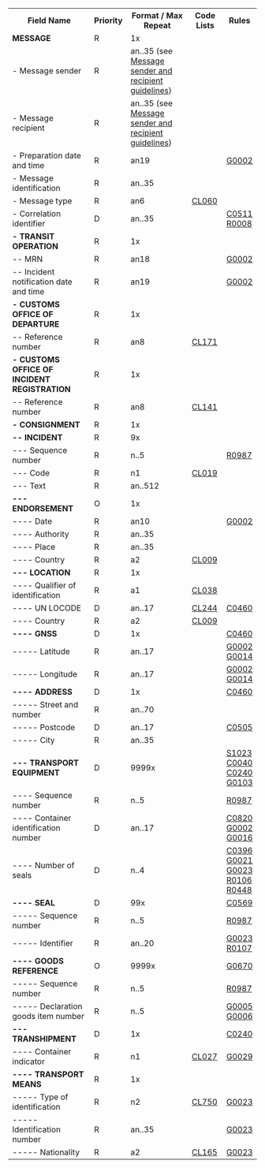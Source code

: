 <table cellspacing="0">
<tr>
<th>
   Field Name
  </th>
<th>
   Priority
  </th>
<th>
   Format / Max Repeat
  </th>
<th>
   Code Lists
  </th>
<th>
   Rules
  </th>
</tr>
<tr>
    <td><strong>MESSAGE</strong></td>
    <td>R</td>
    <td>1x</td>
    <td>&nbsp;</td>
    <td>&nbsp;</td>
</tr><tr>
    <td>- Message sender</td>
    <td>R</td>
    <td>an..35 (see <a href="../#message-sender-and-recipient-guidelines">Message sender and recipient guidelines</a>)</td>
    <td>&nbsp;</td>
    <td>&nbsp;</td>
</tr><tr>
    <td>- Message recipient</td>
    <td>R</td>
    <td>an..35 (see <a href="../#message-sender-and-recipient-guidelines">Message sender and recipient guidelines</a>)</td>
    <td>&nbsp;</td>
    <td>&nbsp;</td>
</tr><tr>
    <td>- Preparation date and time</td>
    <td>R</td>
    <td>an19</td>
    <td>&nbsp;</td>
    <td><a href="rules-g.html#g0002">G0002</a></td>
</tr><tr>
    <td>- Message identification</td>
    <td>R</td>
    <td>an..35</td>
    <td>&nbsp;</td>
    <td>&nbsp;</td>
</tr><tr>
    <td>- Message type</td>
    <td>R</td>
    <td>an6</td>
    <td><a href="https://ec.europa.eu/taxation_customs/dds2/rd/compressed_file/data_download/RD_NCTS-P5_MessageTypes.zip">CL060</a></td>
    <td>&nbsp;</td>
</tr><tr>
    <td>- Correlation identifier</td>
    <td>D</td>
    <td>an..35</td>
    <td>&nbsp;</td>
    <td><a href="rules-c.html#c0511">C0511</a><br /><a href="rules-r.html#r0008">R0008</a></td>
</tr><tr>
    <td><strong>- TRANSIT OPERATION</strong></td>
    <td>R</td>
    <td>1x</td>
    <td>&nbsp;</td>
    <td>&nbsp;</td>
</tr><tr>
    <td>-- MRN</td>
    <td>R</td>
    <td>an18</td>
    <td>&nbsp;</td>
    <td><a href="rules-g.html#g0002">G0002</a></td>
</tr><tr>
    <td>-- Incident notification date and time</td>
    <td>R</td>
    <td>an19</td>
    <td>&nbsp;</td>
    <td><a href="rules-g.html#g0002">G0002</a></td>
</tr><tr>
    <td><strong>- CUSTOMS OFFICE OF DEPARTURE</strong></td>
    <td>R</td>
    <td>1x</td>
    <td>&nbsp;</td>
    <td>&nbsp;</td>
</tr><tr>
    <td>-- Reference number</td>
    <td>R</td>
    <td>an8</td>
    <td><a href="https://ec.europa.eu/taxation_customs/dds2/rd/compressed_file/data_download/RD_NCTS-P5_CustomsOfficeDeparture.zip">CL171</a></td>
    <td>&nbsp;</td>
</tr><tr>
    <td><strong>- CUSTOMS OFFICE OF INCIDENT REGISTRATION</strong></td>
    <td>R</td>
    <td>1x</td>
    <td>&nbsp;</td>
    <td>&nbsp;</td>
</tr><tr>
    <td>-- Reference number</td>
    <td>R</td>
    <td>an8</td>
    <td><a href="https://ec.europa.eu/taxation_customs/dds2/rd/compressed_file/data_download/COL-Generic-20230601.zip">CL141</a></td>
    <td>&nbsp;</td>
</tr><tr>
    <td><strong>- CONSIGNMENT</strong></td>
    <td>R</td>
    <td>1x</td>
    <td>&nbsp;</td>
    <td>&nbsp;</td>
</tr><tr>
    <td><strong>-- INCIDENT</strong></td>
    <td>R</td>
    <td>9x</td>
    <td>&nbsp;</td>
    <td>&nbsp;</td>
</tr><tr>
    <td>--- Sequence number</td>
    <td>R</td>
    <td>n..5</td>
    <td>&nbsp;</td>
    <td><a href="rules-r.html#r0987">R0987</a></td>
</tr><tr>
    <td>--- Code</td>
    <td>R</td>
    <td>n1</td>
    <td><a href="https://ec.europa.eu/taxation_customs/dds2/rd/compressed_file/data_download/RD_NCTS-P5_IncidentCode.zip">CL019</a></td>
    <td>&nbsp;</td>
</tr><tr>
    <td>--- Text</td>
    <td>R</td>
    <td>an..512</td>
    <td>&nbsp;</td>
    <td>&nbsp;</td>
</tr><tr>
    <td><strong>--- ENDORSEMENT</strong></td>
    <td>O</td>
    <td>1x</td>
    <td>&nbsp;</td>
    <td>&nbsp;</td>
</tr><tr>
    <td>---- Date</td>
    <td>R</td>
    <td>an10</td>
    <td>&nbsp;</td>
    <td><a href="rules-g.html#g0002">G0002</a></td>
</tr><tr>
    <td>---- Authority</td>
    <td>R</td>
    <td>an..35</td>
    <td>&nbsp;</td>
    <td>&nbsp;</td>
</tr><tr>
    <td>---- Place</td>
    <td>R</td>
    <td>an..35</td>
    <td>&nbsp;</td>
    <td>&nbsp;</td>
</tr><tr>
    <td>---- Country</td>
    <td>R</td>
    <td>a2</td>
    <td><a href="https://ec.europa.eu/taxation_customs/dds2/rd/compressed_file/data_download/RD_NCTS-P5_CountryCodesCommonTransit.zip">CL009</a></td>
    <td>&nbsp;</td>
</tr><tr>
    <td><strong>--- LOCATION</strong></td>
    <td>R</td>
    <td>1x</td>
    <td>&nbsp;</td>
    <td>&nbsp;</td>
</tr><tr>
    <td>---- Qualifier of identification</td>
    <td>R</td>
    <td>a1</td>
    <td><a href="https://ec.europa.eu/taxation_customs/dds2/rd/compressed_file/data_download/RD_NCTS-P5_QualifierOfIdentificationIncident.zip">CL038</a></td>
    <td>&nbsp;</td>
</tr><tr>
    <td>---- UN LOCODE</td>
    <td>D</td>
    <td>an..17</td>
    <td><a href="https://ec.europa.eu/taxation_customs/dds2/rd/compressed_file/data_download/RD_NCTS-P5_UnLocodeExtended.zip">CL244</a></td>
    <td><a href="rules-c.html#c0460">C0460</a></td>
</tr><tr>
    <td>---- Country</td>
    <td>R</td>
    <td>a2</td>
    <td><a href="https://ec.europa.eu/taxation_customs/dds2/rd/compressed_file/data_download/RD_NCTS-P5_CountryCodesCommonTransit.zip">CL009</a></td>
    <td>&nbsp;</td>
</tr><tr>
    <td><strong>---- GNSS</strong></td>
    <td>D</td>
    <td>1x</td>
    <td>&nbsp;</td>
    <td><a href="rules-c.html#c0460">C0460</a></td>
</tr><tr>
    <td>----- Latitude</td>
    <td>R</td>
    <td>an..17</td>
    <td>&nbsp;</td>
    <td><a href="rules-g.html#g0002">G0002</a><br /><a href="rules-g.html#g0014">G0014</a></td>
</tr><tr>
    <td>----- Longitude</td>
    <td>R</td>
    <td>an..17</td>
    <td>&nbsp;</td>
    <td><a href="rules-g.html#g0002">G0002</a><br /><a href="rules-g.html#g0014">G0014</a></td>
</tr><tr>
    <td><strong>---- ADDRESS</strong></td>
    <td>D</td>
    <td>1x</td>
    <td>&nbsp;</td>
    <td><a href="rules-c.html#c0460">C0460</a></td>
</tr><tr>
    <td>----- Street and number</td>
    <td>R</td>
    <td>an..70</td>
    <td>&nbsp;</td>
    <td>&nbsp;</td>
</tr><tr>
    <td>----- Postcode</td>
    <td>D</td>
    <td>an..17</td>
    <td>&nbsp;</td>
    <td><a href="rules-c.html#c0505">C0505</a></td>
</tr><tr>
    <td>----- City</td>
    <td>R</td>
    <td>an..35</td>
    <td>&nbsp;</td>
    <td>&nbsp;</td>
</tr><tr>
    <td><strong>--- TRANSPORT EQUIPMENT</strong></td>
    <td>D</td>
    <td>9999x</td>
    <td>&nbsp;</td>
    <td><a href="rules-s.html#s1023">S1023</a><br /><a href="rules-c.html#c0040">C0040</a><br /><a href="rules-c.html#c0240">C0240</a><br /><a href="rules-g.html#g0103">G0103</a></td>
</tr><tr>
    <td>---- Sequence number</td>
    <td>R</td>
    <td>n..5</td>
    <td>&nbsp;</td>
    <td><a href="rules-r.html#r0987">R0987</a></td>
</tr><tr>
    <td>---- Container identification number</td>
    <td>D</td>
    <td>an..17</td>
    <td>&nbsp;</td>
    <td><a href="rules-c.html#c0820">C0820</a><br /><a href="rules-g.html#g0002">G0002</a><br /><a href="rules-g.html#g0016">G0016</a></td>
</tr><tr>
    <td>---- Number of seals</td>
    <td>D</td>
    <td>n..4</td>
    <td>&nbsp;</td>
    <td><a href="rules-c.html#c0396">C0396</a><br /><a href="rules-g.html#g0021">G0021</a><br /><a href="rules-g.html#g0023">G0023</a><br /><a href="rules-r.html#r0106">R0106</a><br /><a href="rules-r.html#r0448">R0448</a></td>
</tr><tr>
    <td><strong>---- SEAL</strong></td>
    <td>D</td>
    <td>99x</td>
    <td>&nbsp;</td>
    <td><a href="rules-c.html#c0569">C0569</a></td>
</tr><tr>
    <td>----- Sequence number</td>
    <td>R</td>
    <td>n..5</td>
    <td>&nbsp;</td>
    <td><a href="rules-r.html#r0987">R0987</a></td>
</tr><tr>
    <td>----- Identifier</td>
    <td>R</td>
    <td>an..20</td>
    <td>&nbsp;</td>
    <td><a href="rules-g.html#g0023">G0023</a><br /><a href="rules-r.html#r0107">R0107</a></td>
</tr><tr>
    <td><strong>---- GOODS REFERENCE</strong></td>
    <td>O</td>
    <td>9999x</td>
    <td>&nbsp;</td>
    <td><a href="rules-g.html#g0670">G0670</a></td>
</tr><tr>
    <td>----- Sequence number</td>
    <td>R</td>
    <td>n..5</td>
    <td>&nbsp;</td>
    <td><a href="rules-r.html#r0987">R0987</a></td>
</tr><tr>
    <td>----- Declaration goods item number</td>
    <td>R</td>
    <td>n..5</td>
    <td>&nbsp;</td>
    <td><a href="rules-g.html#g0005">G0005</a><br /><a href="rules-g.html#g0006">G0006</a></td>
</tr><tr>
    <td><strong>--- TRANSHIPMENT</strong></td>
    <td>D</td>
    <td>1x</td>
    <td>&nbsp;</td>
    <td><a href="rules-c.html#c0240">C0240</a></td>
</tr><tr>
    <td>---- Container indicator</td>
    <td>R</td>
    <td>n1</td>
    <td><a href="https://ec.europa.eu/taxation_customs/dds2/rd/compressed_file/data_download/RD_NCTS-P5_Flag.zip">CL027</a></td>
    <td><a href="rules-g.html#g0029">G0029</a></td>
</tr><tr>
    <td><strong>---- TRANSPORT MEANS</strong></td>
    <td>R</td>
    <td>1x</td>
    <td>&nbsp;</td>
    <td>&nbsp;</td>
</tr><tr>
    <td>----- Type of identification</td>
    <td>R</td>
    <td>n2</td>
    <td><a href="https://ec.europa.eu/taxation_customs/dds2/rd/compressed_file/data_download/RD_NCTS-P5_TypeOfIdentificationOfMeansOfTransport.zip">CL750</a></td>
    <td><a href="rules-g.html#g0023">G0023</a></td>
</tr><tr>
    <td>----- Identification number</td>
    <td>R</td>
    <td>an..35</td>
    <td>&nbsp;</td>
    <td><a href="rules-g.html#g0023">G0023</a></td>
</tr><tr>
    <td>----- Nationality</td>
    <td>R</td>
    <td>a2</td>
    <td><a href="https://ec.europa.eu/taxation_customs/dds2/rd/compressed_file/data_download/RD_NCTS-P5_Nationality.zip">CL165</a></td>
    <td><a href="rules-g.html#g0023">G0023</a></td>
</tr></table>
